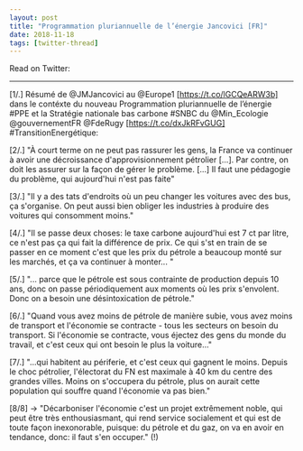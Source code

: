 ```yaml
---
layout: post
title: "Programmation pluriannuelle de l’énergie Jancovici [FR]"
date: 2018-11-18
tags: [twitter-thread]
---
```


Read on Twitter: <a href="http://bit.ly/2J2jFgr" target="_blank"><i class="fab fa-twitter-square fa-1x" title="twitter-thread"></i></a> 

-----

[1/.] Résumé de @JMJancovici au @Europe1 [https://t.co/lGCQeARW3b] dans le contéxte du nouveau Programmation pluriannuelle de l’énergie #PPE et la Stratégie nationale bas carbone #SNBC du @Min_Ecologie @gouvernementFR @FdeRugy [https://t.co/dxJkRFvGUG] #TransitionEnergétique:

[2/.] "À court terme on ne peut pas rassurer les gens, la France va continuer à avoir une décroissance d'approvisionnement pétrolier [...]. Par contre, on doit les assurer sur la façon de gérer le problème. [...] Il faut une pédagogie du problème, qui aujourd'hui n'est pas faite"

[3/.] "Il y a des tats d'endroits où un peu changer les voitures avec des bus, ça s'organise. On peut aussi bien obliger les industries à produire des voitures qui consomment moins."

[4/.] "Il se passe deux choses: le taxe carbone aujourd'hui est 7 ct par litre, ce n'est pas ça qui fait la différence de prix. Ce qui s'st en train de se passer en ce moment c'est que les prix du pétrole a beaucoup monté sur les marchés, et ça va continuer à monter... "

[5/.] "... parce que le pétrole est sous contrainte de production depuis 10 ans, donc on passe périodiquement aux moments où les prix s'envolent. Donc on a besoin une désintoxication de pétrole."

[6/.] "Quand vous avez moins de pétrole de manière subie, vous avez moins de transport et l'économie se contracte - tous les secteurs on besoin du transport. Si l'économie se contracte, vous éjectez des gens du monde du travail, et c'est ceux qui ont besoin le plus la voiture..."

[7/.]  "...qui habitent au périferie, et c'est ceux qui gagnent le moins. Depuis le choc pétrolier, l'électorat du FN est maximale à 40 km du centre des grandes villes. Moins on s'occupera du pétrole, plus on aurait cette population qui souffre quand l'économie va pas bien."

[8/8] -&gt; "Décarboniser l'économie c'est un projet extrêmement noble, qui peut être très enthousiasmant, qui rend service socialement et qui est de toute façon inexonorable, puisque: du pétrole et du gaz, on va en avoir en tendance, donc: il faut s'en occuper." (!)